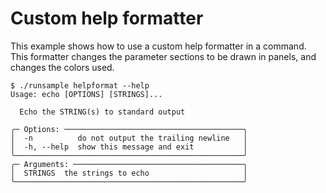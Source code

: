 # Custom help formatter

This example shows how to use a custom help formatter in a command. This
formatter changes the parameter sections to be drawn in panels, and changes the colors used.

```
$ ./runsample helpformat --help
Usage: echo [OPTIONS] [STRINGS]...   
                                                                  
  Echo the STRING(s) to standard output

╭─ Options: ────────────────────────────────────────╮
│  -n          do not output the trailing newline   │
│  -h, --help  show this message and exit           │
╰───────────────────────────────────────────────────╯
╭─ Arguments: ──────────────────────────────────────╮
│  STRINGS  the strings to echo                     │
╰───────────────────────────────────────────────────╯
```
